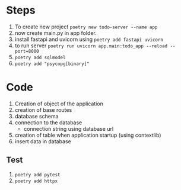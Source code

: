 # Steps
1. To create new project `poetry new todo-server --name app`
2. now create main.py in app folder.
3. install fastapi and uvicorn using `poetry add fastapi uvicorn`
4. to run server `poetry run uvicorn app.main:todo_app --reload --port=8000`
5. `poetry add sqlmodel`
6. `poetry add "psycopg[binary]"` 

# Code
1. Creation of object of the application
2. creation of base routes
3. database schema
4. connection to the database
    * connection string using database url
5. creation of table when application startup (using contextlib)
6. insert data in database
 

## Test
1. `poetry add pytest`
2. `poetry add httpx`
